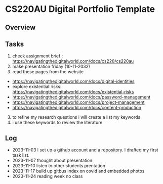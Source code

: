 # CS220AU Digital Portfolio Template
## Overview

## Tasks
1.  check assignment brief : https://navigatingthedigitalworld.com/docs/cs220/cs220au
2.  make presentation friday (10-11-2032)
3.  read these pages from the website
*  https://navigatingthedigitalworld.com/docs/digital-identities
*  explore existential risks: https://navigatingthedigitalworld.com/docs/existential-risks
*  https://navigatingthedigitalworld.com/docs/password-management
*  https://navigatingthedigitalworld.com/docs/project-management
*  https://navigatingthedigitalworld.com/docs/content-production
3. to refine my research questions i will create a list my keywords 
4. i use these keywords to review the literature
   
## Log
- 2023-11-03 I set up a github account and a repository. I drafted my first task list.
- 2023-11-07 thought about presentation
- 2023-11-10 listen to other students prentation 
- 2023-11-17 build up gitbus index  on covid and embedded photos
- 2023-11-24 reading week no class

